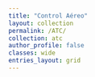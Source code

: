 ```yaml
---
title: "Control Aéreo"
layout: collection
permalink: /ATC/
collection: atc
author_profile: false
classes: wide
entries_layout: grid
---
```


